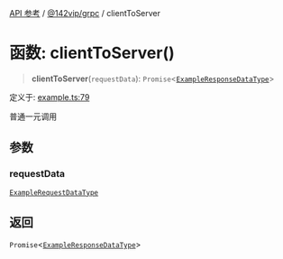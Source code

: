 [API 参考](../wiki/Home) / [@142vip/grpc](../wiki/@142vip.grpc) / clientToServer

# 函数: clientToServer()

> **clientToServer**(`requestData`): `Promise`\<[`ExampleResponseDataType`](../wiki/@142vip.grpc.%E6%8E%A5%E5%8F%A3.ExampleResponseDataType)\>

定义于: [example.ts:79](https://github.com/142vip/core-x/blob/25cf658819688f02293d600e7003b5877a2f9489/packages/grpc/src/example.ts#L79)

普通一元调用

## 参数

### requestData

[`ExampleRequestDataType`](../wiki/@142vip.grpc.%E6%8E%A5%E5%8F%A3.ExampleRequestDataType)

## 返回

`Promise`\<[`ExampleResponseDataType`](../wiki/@142vip.grpc.%E6%8E%A5%E5%8F%A3.ExampleResponseDataType)\>
